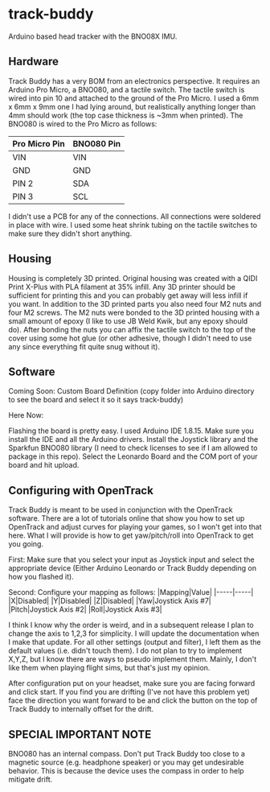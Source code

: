 # track-buddy
Arduino based head tracker with the BNO08X IMU.

## Hardware
Track Buddy has a very BOM from an electronics perspective.  It requires an Arduino Pro Micro, a BNO080, and a tactile switch.  The tactile switch is wired into pin 10 and attached to the ground of the Pro Micro. I used a 6mm x 6mm x 9mm one I had lying around, but realistically anything longer than 4mm should work (the top case thickness is ~3mm when printed). The BNO080 is wired to the Pro Micro as follows:

|Pro Micro Pin|BNO080 Pin|
|-----|-----|
|VIN |VIN|
|GND|GND|
|PIN 2|SDA|
|PIN 3|SCL|

I didn't use a PCB for any of the connections.  All connections were soldered in place with wire.  I used some heat shrink tubing on the tactile switches to make sure they didn't short anything.

## Housing
Housing is completely 3D printed.  Original housing was created with a QIDI Print X-Plus with PLA filament at 35% infill.  Any 3D printer should be sufficient for printing this and you can probably get away will less infill if you want.  In addition to the 3D printed parts you also need four M2 nuts and four M2 screws.  The M2 nuts were bonded to the 3D printed housing with a small amount of epoxy (I like to use JB Weld Kwik, but any epoxy should do).  After bonding the nuts you can affix the tactile switch to the top of the cover using some hot glue (or other adhesive, though I didn't need to use any since everything fit quite snug without it).

## Software

Coming Soon: Custom Board Definition (copy folder into Arduino directory to see the board and select it so it says track-buddy)

Here Now:

Flashing the board is pretty easy.  I used Arduino IDE 1.8.15.  Make sure you install the IDE and all the Arduino drivers.  Install the Joystick library and the Sparkfun BNO080 library (I need to check licenses to see if I am allowed to package in this repo).  Select the Leonardo Board and the COM port of your board and hit upload.

## Configuring with OpenTrack

Track Buddy is meant to be used in conjunction with the OpenTrack software.  There are a lot of tutorials online that show you how to set up OpenTrack and adjust curves for playing your games, so I won't get into that here.  What I will provide is how to get yaw/pitch/roll into OpenTrack to get you going.

First: Make sure that you select your input as Joystick input and select the appropriate device (Either Arduino Leonardo or Track Buddy depending on how you flashed it).

Second: Configure your mapping as follows:
|Mapping|Value|
|-----|-----|
|X|Disabled|
|Y|Disabled|
|Z|Disabled|
|Yaw|Joystick Axis #7|
|Pitch|Joystick Axis #2|
|Roll|Joystick Axis #3|

I think I know why the order is weird, and in a subsequent release I plan to change the axis to 1,2,3 for simplicity.  I will update the documentation when I make that update.  For all other settings (output and filter), I left them as the default values (i.e. didn't touch them).  I do not plan to try to implement X,Y,Z, but I know there are ways to pseudo implement them.  Mainly, I don't like them when playing flight sims, but that's just my opinion.

After configuration put on your headset, make sure you are facing forward and click start.  If you find you are drifting (I've not have this problem yet) face the direction you want forward to be and click the button on the top of Track Buddy to internally offset for the drift.

## SPECIAL IMPORTANT NOTE
BNO080 has an internal compass.  Don't put Track Buddy too close to a magnetic source (e.g. headphone speaker) or you may get undesirable behavior.  This is because the device uses the compass in order to help mitigate drift.

